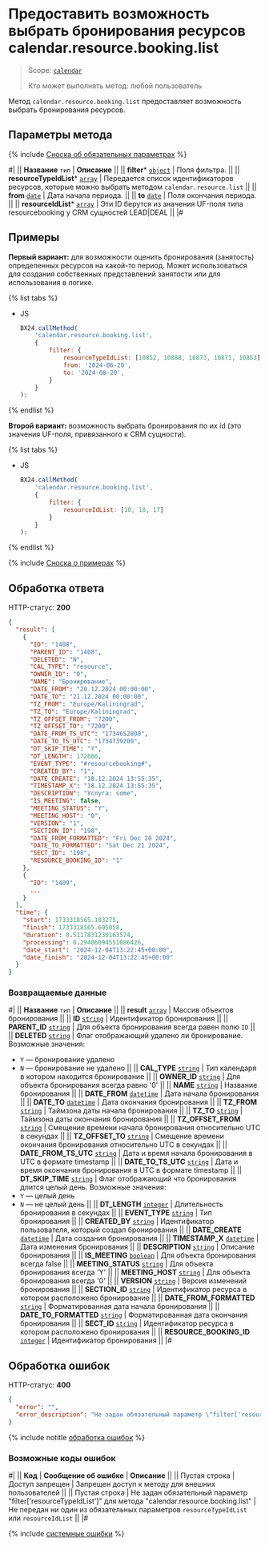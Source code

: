 # Предоставить возможность выбрать бронирования ресурсов calendar.resource.booking.list

> Scope: [`calendar`](../scopes/permissions.md)
>
> Кто может выполнять метод: любой пользователь

Метод `calendar.resource.booking.list` предоставляет возможность выбрать бронирования ресурсов.

## Параметры метода

{% include [Сноска об обязательных параметрах](../../_includes/required.md) %}

#|
|| **Название**
`тип` | **Описание** ||
|| **filter***
[`object`](../data-types.md) | Поля фильтра. ||
|| **resourceTypeIdList***
[`array`](../data-types.md) | Передается список идентификаторов ресурсов, которые можно выбрать методом `calendar.resource.list` ||
|| **from**
[`date`](../data-types.md) | Дата начала периода. ||
|| **to**
[`date`](../data-types.md) | Поля окончания периода. ||
|| **resourceIdList***
[`array`](../data-types.md) | Эти ID берутся из значения UF-поля типа resourcebooking у CRM сущностей LEAD|DEAL ||
|#

## Примеры

**Первый вариант:** для возможности оценить бронирования (занятость) определенных ресурсов на какой-то период. Может использоваться для создания собственных представлений занятости или для использования в логике.

{% list tabs %}

- JS

    ```js
    BX24.callMethod(
        'calendar.resource.booking.list',
        {
            filter: {
                resourceTypeIdList: [10852, 10888, 10873, 10871, 10853],
                from: '2024-06-20',
                to: '2024-08-20',
            }
        }
    );
    ```

{% endlist %}

**Второй вариант:** возможность выбрать бронирования по их id (это значения UF-поля, привязанного к CRM сущности).

{% list tabs %}

- JS

    ```js
    BX24.callMethod(
        'calendar.resource.booking.list',
        {
            filter: {
                resourceIdList: [10, 18, 17]
            }
        }
    );
    ```

{% endlist %}

{% include [Сноска о примерах](../../_includes/examples.md) %}

## Обработка ответа

HTTP-статус: **200**

```json
{
  "result": [
    {
      "ID": "1408",
      "PARENT_ID": "1408",
      "DELETED": "N",
      "CAL_TYPE": "resource",
      "OWNER_ID": "0",
      "NAME": "Бронирование",
      "DATE_FROM": "20.12.2024 00:00:00",
      "DATE_TO": "21.12.2024 00:00:00",
      "TZ_FROM": "Europe/Kaliningrad",
      "TZ_TO": "Europe/Kaliningrad",
      "TZ_OFFSET_FROM": "7200",
      "TZ_OFFSET_TO": "7200",
      "DATE_FROM_TS_UTC": "1734652800",
      "DATE_TO_TS_UTC": "1734739200",
      "DT_SKIP_TIME": "Y",
      "DT_LENGTH": 172800,
      "EVENT_TYPE": "#resourcebooking#",
      "CREATED_BY": "1",
      "DATE_CREATE": "18.12.2024 13:55:35",
      "TIMESTAMP_X": "18.12.2024 13:55:35",
      "DESCRIPTION": "Услуга: some",
      "IS_MEETING": false,
      "MEETING_STATUS": "Y",
      "MEETING_HOST": "0",
      "VERSION": "1",
      "SECTION_ID": "198",
      "DATE_FROM_FORMATTED": "Fri Dec 20 2024",
      "DATE_TO_FORMATTED": "Sat Dec 21 2024",
      "SECT_ID": "198",
      "RESOURCE_BOOKING_ID": "1"
    },
    {
      "ID": "1409",
      ...
    }
  ],
  "time": {
    "start": 1733318565.183275,
    "finish": 1733318565.695058,
    "duration": 0.5117831230163574,
    "processing": 0.29406094551086426,
    "date_start": "2024-12-04T13:22:45+00:00",
    "date_finish": "2024-12-04T13:22:45+00:00"
  }
}
```

### Возвращаемые данные

#|
|| **Название**
`тип` | **Описание** ||
|| **result**
[`array`](../data-types.md) | Массив объектов бронирования ||
|| **ID**
[`string`](../data-types.md) | Идентификатор бронирования ||
|| **PARENT_ID**
[`string`](../data-types.md) | Для объекта бронирования всегда равен полю `ID` ||
|| **DELETED**
[`string`](../data-types.md) | Флаг отображающий удалено ли бронирование. Возможные значения:
- `Y` — бронирование удалено
- `N` — бронирование не удалено  ||
|| **CAL_TYPE**
[`string`](../data-types.md) | Тип календаря в котором находится бронирование ||
|| **OWNER_ID**
[`string`](../data-types.md) | Для объекта бронирования всегда равно '0' ||
|| **NAME**
[`string`](../data-types.md) | Название бронирования ||
|| **DATE_FROM**
[`datetime`](../data-types.md) | Дата начала бронирования ||
|| **DATE_TO**
[`datetime`](../data-types.md) | Дата окончания бронирования ||
|| **TZ_FROM**
[`string`](../data-types.md) | Таймзона даты начала бронирования ||
|| **TZ_TO**
[`string`](../data-types.md) | Таймзона даты окончания бронирования ||
|| **TZ_OFFSET_FROM**
[`string`](../data-types.md) | Смещение времени начала бронирования относительно UTC в секундах ||
|| **TZ_OFFSET_TO**
[`string`](../data-types.md) | Смещение времени окончания бронирования относительно UTC в секундах ||
|| **DATE_FROM_TS_UTC**
[`string`](../data-types.md) | Дата и время начала бронирования в UTC в формате timestamp ||
|| **DATE_TO_TS_UTC**
[`string`](../data-types.md) | Дата и время окончания бронирования в UTC в формате timestamp ||
|| **DT_SKIP_TIME**
[`string`](../data-types.md) | Флаг отображающий что бронирования длится целый день. Возможные значения:
- `Y` — целый день
- `N` — не целый день ||
|| **DT_LENGTH**
[`integer`](../data-types.md) | Длительность бронирования в секундах ||
|| **EVENT_TYPE**
[`string`](../data-types.md) | Тип бронирования ||
|| **CREATED_BY**
[`string`](../data-types.md) | Идентификатор пользователя, который создал бронирования ||
|| **DATE_CREATE**
[`datetime`](../data-types.md) | Дата создания бронирования ||
|| **TIMESTAMP_X**
[`datetime`](../data-types.md) | Дата изменения бронирования ||
|| **DESCRIPTION**
[`string`](../data-types.md) | Описание бронирования ||
|| **IS_MEETING**
[`boolean`](../data-types.md) | Для объекта бронирования всегда false ||
|| **MEETING_STATUS**
[`string`](../data-types.md) | Для объекта бронирования всегда 'Y' ||
|| **MEETING_HOST**
[`string`](../data-types.md) | Для объекта бронирования всегда '0' ||
|| **VERSION**
[`string`](../data-types.md) | Версия изменений бронирования ||
|| **SECTION_ID**
[`string`](../data-types.md) | Идентификатор ресурса в котором расположено бронирование ||
|| **DATE_FROM_FORMATTED**
[`string`](../data-types.md) | Форматированная дата начала бронирования ||
|| **DATE_TO_FORMATTED**
[`string`](../data-types.md) | Форматированная дата окончания бронирования ||
|| **SECT_ID**
[`string`](../data-types.md) | Идентификатор ресурса в котором расположено бронирования ||
|| **RESOURCE_BOOKING_ID**
[`integer`](../data-types.md) | Идентификатор бронирования ||
|#

## Обработка ошибок

HTTP-статус: **400**

```json
{
  "error": "",
  "error_description": "Не задан обязательный параметр \"filter['resourceTypeIdList']\" для метода \"calendar.resource.booking.list\""
}
```
{% include notitle [обработка ошибок](../../_includes/error-info.md) %}

### Возможные коды ошибок

#|
|| **Код** | **Сообщение об ошибке** | **Описание** ||
|| Пустая строка | Доступ запрещен | Запрещен доступ к методу для внешних пользователей ||
|| Пустая строка | Не задан обязательный параметр "filter['resourceTypeIdList']" для метода "calendar.resource.booking.list" | Не передан ни один из обязательных параметров `resourceTypeIdList` или `resourceIdList` ||
|#

{% include [системные ошибки](../../_includes/system-errors.md) %}